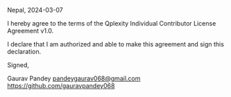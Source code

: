 Nepal, 2024-03-07

I hereby agree to the terms of the Qplexity Individual Contributor License Agreement v1.0.

I declare that I am authorized and able to make this agreement and sign this declaration.

Signed,

Gaurav Pandey pandeygaurav068@gmail.com https://github.com/gauravpandey068
